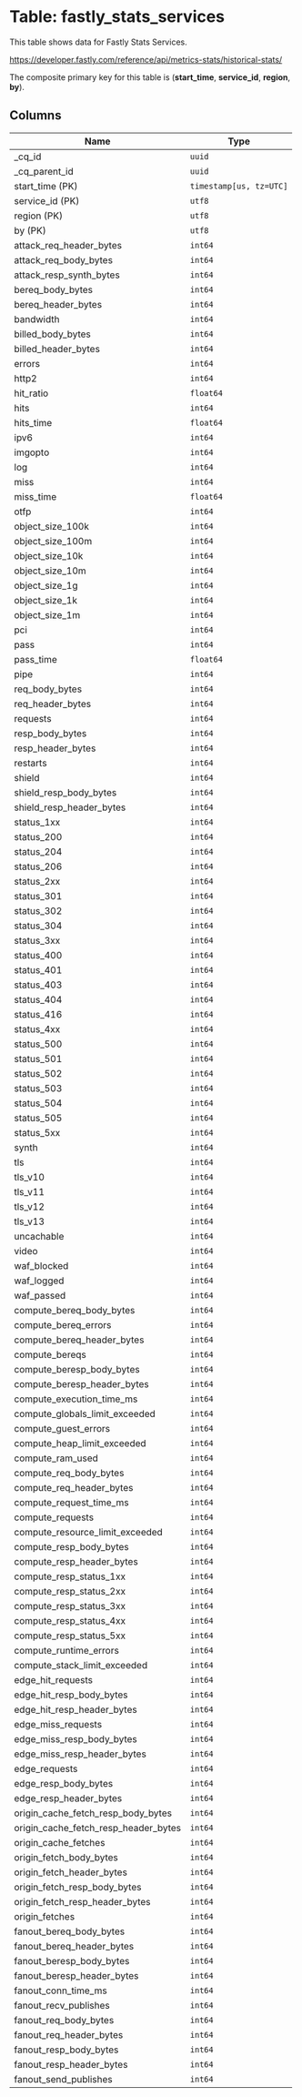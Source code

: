 # Table: fastly_stats_services

This table shows data for Fastly Stats Services.

https://developer.fastly.com/reference/api/metrics-stats/historical-stats/

The composite primary key for this table is (**start_time**, **service_id**, **region**, **by**).

## Columns

| Name          | Type          |
| ------------- | ------------- |
|_cq_id|`uuid`|
|_cq_parent_id|`uuid`|
|start_time (PK)|`timestamp[us, tz=UTC]`|
|service_id (PK)|`utf8`|
|region (PK)|`utf8`|
|by (PK)|`utf8`|
|attack_req_header_bytes|`int64`|
|attack_req_body_bytes|`int64`|
|attack_resp_synth_bytes|`int64`|
|bereq_body_bytes|`int64`|
|bereq_header_bytes|`int64`|
|bandwidth|`int64`|
|billed_body_bytes|`int64`|
|billed_header_bytes|`int64`|
|errors|`int64`|
|http2|`int64`|
|hit_ratio|`float64`|
|hits|`int64`|
|hits_time|`float64`|
|ipv6|`int64`|
|imgopto|`int64`|
|log|`int64`|
|miss|`int64`|
|miss_time|`float64`|
|otfp|`int64`|
|object_size_100k|`int64`|
|object_size_100m|`int64`|
|object_size_10k|`int64`|
|object_size_10m|`int64`|
|object_size_1g|`int64`|
|object_size_1k|`int64`|
|object_size_1m|`int64`|
|pci|`int64`|
|pass|`int64`|
|pass_time|`float64`|
|pipe|`int64`|
|req_body_bytes|`int64`|
|req_header_bytes|`int64`|
|requests|`int64`|
|resp_body_bytes|`int64`|
|resp_header_bytes|`int64`|
|restarts|`int64`|
|shield|`int64`|
|shield_resp_body_bytes|`int64`|
|shield_resp_header_bytes|`int64`|
|status_1xx|`int64`|
|status_200|`int64`|
|status_204|`int64`|
|status_206|`int64`|
|status_2xx|`int64`|
|status_301|`int64`|
|status_302|`int64`|
|status_304|`int64`|
|status_3xx|`int64`|
|status_400|`int64`|
|status_401|`int64`|
|status_403|`int64`|
|status_404|`int64`|
|status_416|`int64`|
|status_4xx|`int64`|
|status_500|`int64`|
|status_501|`int64`|
|status_502|`int64`|
|status_503|`int64`|
|status_504|`int64`|
|status_505|`int64`|
|status_5xx|`int64`|
|synth|`int64`|
|tls|`int64`|
|tls_v10|`int64`|
|tls_v11|`int64`|
|tls_v12|`int64`|
|tls_v13|`int64`|
|uncachable|`int64`|
|video|`int64`|
|waf_blocked|`int64`|
|waf_logged|`int64`|
|waf_passed|`int64`|
|compute_bereq_body_bytes|`int64`|
|compute_bereq_errors|`int64`|
|compute_bereq_header_bytes|`int64`|
|compute_bereqs|`int64`|
|compute_beresp_body_bytes|`int64`|
|compute_beresp_header_bytes|`int64`|
|compute_execution_time_ms|`int64`|
|compute_globals_limit_exceeded|`int64`|
|compute_guest_errors|`int64`|
|compute_heap_limit_exceeded|`int64`|
|compute_ram_used|`int64`|
|compute_req_body_bytes|`int64`|
|compute_req_header_bytes|`int64`|
|compute_request_time_ms|`int64`|
|compute_requests|`int64`|
|compute_resource_limit_exceeded|`int64`|
|compute_resp_body_bytes|`int64`|
|compute_resp_header_bytes|`int64`|
|compute_resp_status_1xx|`int64`|
|compute_resp_status_2xx|`int64`|
|compute_resp_status_3xx|`int64`|
|compute_resp_status_4xx|`int64`|
|compute_resp_status_5xx|`int64`|
|compute_runtime_errors|`int64`|
|compute_stack_limit_exceeded|`int64`|
|edge_hit_requests|`int64`|
|edge_hit_resp_body_bytes|`int64`|
|edge_hit_resp_header_bytes|`int64`|
|edge_miss_requests|`int64`|
|edge_miss_resp_body_bytes|`int64`|
|edge_miss_resp_header_bytes|`int64`|
|edge_requests|`int64`|
|edge_resp_body_bytes|`int64`|
|edge_resp_header_bytes|`int64`|
|origin_cache_fetch_resp_body_bytes|`int64`|
|origin_cache_fetch_resp_header_bytes|`int64`|
|origin_cache_fetches|`int64`|
|origin_fetch_body_bytes|`int64`|
|origin_fetch_header_bytes|`int64`|
|origin_fetch_resp_body_bytes|`int64`|
|origin_fetch_resp_header_bytes|`int64`|
|origin_fetches|`int64`|
|fanout_bereq_body_bytes|`int64`|
|fanout_bereq_header_bytes|`int64`|
|fanout_beresp_body_bytes|`int64`|
|fanout_beresp_header_bytes|`int64`|
|fanout_conn_time_ms|`int64`|
|fanout_recv_publishes|`int64`|
|fanout_req_body_bytes|`int64`|
|fanout_req_header_bytes|`int64`|
|fanout_resp_body_bytes|`int64`|
|fanout_resp_header_bytes|`int64`|
|fanout_send_publishes|`int64`|